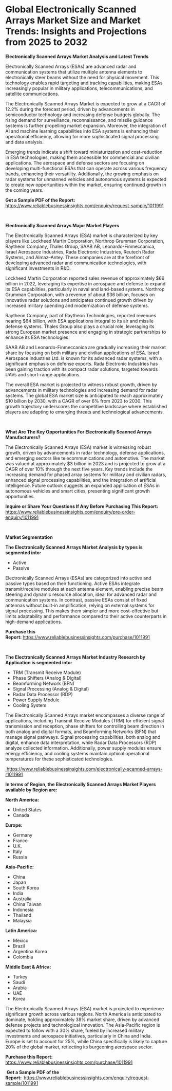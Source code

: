 <p><h1>Global Electronically Scanned Arrays Market Size and Market Trends: Insights and Projections from 2025 to 2032</h1></p><p><strong>Electronically Scanned Arrays Market Analysis and Latest Trends</strong></p>
<p><p>Electronically Scanned Arrays (ESAs) are advanced radar and communication systems that utilize multiple antenna elements to electronically steer beams without the need for physical movement. This technology enables rapid targeting and tracking capabilities, making ESAs increasingly popular in military applications, telecommunications, and satellite communications.</p><p>The Electronically Scanned Arrays Market is expected to grow at a CAGR of 12.2% during the forecast period, driven by advancements in semiconductor technology and increasing defense budgets globally. The rising demand for surveillance, reconnaissance, and missile guidance systems is further propelling market expansion. Moreover, the integration of AI and machine learning capabilities into ESA systems is enhancing their operational efficiency, allowing for more sophisticated signal processing and data analysis.</p><p>Emerging trends indicate a shift toward miniaturization and cost-reduction in ESA technologies, making them accessible for commercial and civilian applications. The aerospace and defense sectors are focusing on developing multi-functional ESAs that can operate across various frequency bands, enhancing their versatility. Additionally, the growing emphasis on radar systems for unmanned vehicles and autonomous systems is expected to create new opportunities within the market, ensuring continued growth in the coming years.</p></p>
<p><strong>Get a Sample PDF of the Report:&nbsp;</strong> <a href="https://www.reliablebusinessinsights.com/enquiry/request-sample/1011991?utm_campaign=2099&utm_medium=2&utm_source=Github&utm_content=ia&utm_term=17042025&utm_id=electronically-scanned-arrays">https://www.reliablebusinessinsights.com/enquiry/request-sample/1011991</a></p>
<p>&nbsp;</p>
<p><strong>Electronically Scanned Arrays Major Market Players</strong></p>
<p><p>The Electronically Scanned Arrays (ESA) market is characterized by key players like Lockheed Martin Corporation, Northrop Grumman Corporation, Raytheon Company, Thales Group, SAAB AB, Leonardo-Finmeccanica, Israel Aerospace Industries, Rada Electronic Industries, Reutech Radar Systems, and Almaz–Antey. These companies are at the forefront of developing advanced radar and communication technologies, with significant investments in R&D.</p><p>Lockheed Martin Corporation reported sales revenue of approximately $66 billion in 2022, leveraging its expertise in aerospace and defense to expand its ESA capabilities, particularly in naval and land-based systems. Northrop Grumman Corporation, with a revenue of about $36 billion, focuses on innovative radar solutions and anticipates continued growth driven by increased military spending and modernization of defense systems.</p><p>Raytheon Company, part of Raytheon Technologies, reported revenues nearing $64 billion, with ESA applications integral to its air and missile defense systems. Thales Group also plays a crucial role, leveraging its strong European market presence and engaging in strategic partnerships to enhance its ESA technologies.</p><p>SAAB AB and Leonardo-Finmeccanica are gradually increasing their market share by focusing on both military and civilian applications of ESA. Israel Aerospace Industries Ltd. is known for its advanced radar systems, with a significant emphasis on defense exports. Rada Electronic Industries has been gaining traction with its compact radar solutions, targeted towards UAVs and short-range applications.</p><p>The overall ESA market is projected to witness robust growth, driven by advancements in military technologies and increasing demand for radar systems. The global ESA market size is anticipated to reach approximately $10 billion by 2030, with a CAGR of over 6% from 2023 to 2030. This growth trajectory underscores the competitive landscape where established players are adapting to emerging threats and technological advancements.</p></p>
<p>&nbsp;</p>
<p><strong>What Are The Key Opportunities For Electronically Scanned Arrays Manufacturers?</strong></p>
<p><p>The Electronically Scanned Arrays (ESA) market is witnessing robust growth, driven by advancements in radar technology, defense applications, and emerging sectors like telecommunications and automotive. The market was valued at approximately $3 billion in 2023 and is projected to grow at a CAGR of over 10% through the next five years. Key trends include the increasing demand for phased array systems for military and civilian radars, enhanced signal processing capabilities, and the integration of artificial intelligence. Future outlook suggests an expanded application of ESAs in autonomous vehicles and smart cities, presenting significant growth opportunities.</p></p>
<p><strong>Inquire or Share Your Questions If Any Before Purchasing This Report:</strong> <a href="https://www.reliablebusinessinsights.com/enquiry/pre-order-enquiry/1011991?utm_campaign=2099&utm_medium=2&utm_source=Github&utm_content=ia&utm_term=17042025&utm_id=electronically-scanned-arrays">https://www.reliablebusinessinsights.com/enquiry/pre-order-enquiry/1011991</a></p>
<p>&nbsp;</p>
<p><strong>Market Segmentation</strong></p>
<p><strong>The Electronically Scanned Arrays Market Analysis by types is segmented into:</strong></p>
<p><ul><li>Active</li><li>Passive</li></ul></p>
<p><p>Electronically Scanned Arrays (ESAs) are categorized into active and passive types based on their functioning. Active ESAs integrate transmit/receive modules at each antenna element, enabling precise beam steering and dynamic resource allocation, ideal for advanced radar and communication systems. In contrast, passive ESAs consist of fixed antennas without built-in amplification, relying on external systems for signal processing. This makes them simpler and more cost-effective but limits adaptability and performance compared to their active counterparts in high-demand applications.</p></p>
<p><strong>Purchase this Report:&nbsp;</strong><a href="https://www.reliablebusinessinsights.com/purchase/1011991?utm_campaign=2099&utm_medium=2&utm_source=Github&utm_content=ia&utm_term=17042025&utm_id=electronically-scanned-arrays">https://www.reliablebusinessinsights.com/purchase/1011991</a></p>
<p>&nbsp;</p>
<p><strong>The Electronically Scanned Arrays Market Industry Research by Application is segmented into:</strong></p>
<p><ul><li>TRM (Transmit Receive Module)</li><li>Phase Shifters (Analog & Digital)</li><li>Beamforming Network (BFN)</li><li>Signal Processing (Analog & Digital)</li><li>Radar Data Processor (RDP)</li><li>Power Supply Module</li><li>Cooling System</li></ul></p>
<p><p>The Electronically Scanned Arrays market encompasses a diverse range of applications, including Transmit Receive Modules (TRM) for efficient signal transmission and reception, phase shifters for controlling beam direction in both analog and digital formats, and Beamforming Networks (BFN) that manage signal pathways. Signal processing capabilities, both analog and digital, enhance data interpretation, while Radar Data Processors (RDP) analyze collected information. Additionally, power supply modules ensure energy efficiency, and cooling systems maintain optimal operational temperatures for these sophisticated technologies.</p></p>
<p><a href="https://www.reliablebusinessinsights.com/electronically-scanned-arrays-r1011991?utm_campaign=2099&utm_medium=2&utm_source=Github&utm_content=ia&utm_term=17042025&utm_id=electronically-scanned-arrays">&nbsp;https://www.reliablebusinessinsights.com/electronically-scanned-arrays-r1011991</a></p>
<p><strong>In terms of Region, the Electronically Scanned Arrays Market Players available by Region are:</strong></p>
<p>
    <p> <strong> North America: </strong>
        <ul>
            <li>United States</li>
            <li>Canada</li>
        </ul>
        </p> 
    <p> <strong> Europe: </strong>
        <ul>
            <li>Germany</li>
            <li>France</li>
            <li>U.K.</li>
            <li>Italy</li>
            <li>Russia</li>
        </ul>
        </p> 
    <p> <strong> Asia-Pacific: </strong>
        <ul>
            <li>China</li>
            <li>Japan</li>
            <li>South Korea</li>
            <li>India</li>
            <li>Australia</li>
            <li>China Taiwan</li>
            <li>Indonesia</li>
            <li>Thailand</li>
            <li>Malaysia</li>
        </ul>
        </p> 
    <p> <strong> Latin America: </strong>
        <ul>
            <li>Mexico</li>
            <li>Brazil</li>
            <li>Argentina Korea</li>
            <li>Colombia</li>
        </ul>
        </p> 
    <p> <strong> Middle East & Africa: </strong>
        <ul>
            <li>Turkey</li>
            <li>Saudi</li>
            <li>Arabia</li>
            <li>UAE</li>
            <li>Korea</li>
        </ul>
    </p>
    </p>
<p><p>The Electronically Scanned Arrays (ESA) market is projected to experience significant growth across various regions. North America is anticipated to dominate, holding approximately 38% market share, driven by advanced defense projects and technological innovation. The Asia-Pacific region is expected to follow with a 30% share, fueled by increased military investments and aerospace initiatives, particularly in China and India. Europe is set to account for 25%, while China specifically is likely to capture 20% of the global market, reflecting its burgeoning aerospace sector.</p></p>
<p><strong>Purchase this Report: </strong><a href="https://www.reliablebusinessinsights.com/purchase/1011991?utm_campaign=2099&utm_medium=2&utm_source=Github&utm_content=ia&utm_term=17042025&utm_id=electronically-scanned-arrays">https://www.reliablebusinessinsights.com/purchase/1011991</a></p>
<p>&nbsp;<strong>Get a Sample PDF of the Report:&nbsp;&nbsp;</strong><a href="https://www.reliablebusinessinsights.com/enquiry/request-sample/1011991?utm_campaign=2099&utm_medium=2&utm_source=Github&utm_content=ia&utm_term=17042025&utm_id=electronically-scanned-arrays">https://www.reliablebusinessinsights.com/enquiry/request-sample/1011991</a></p>
<p><strong></strong></p>
<p><p></p><p></p><p></p></p>